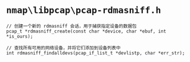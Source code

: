 # `nmap\libpcap\pcap-rdmasniff.h`

```
// 创建一个新的 rdmasniff 会话，用于捕获指定设备的数据包
pcap_t *rdmasniff_create(const char *device, char *ebuf, int *is_ours);

// 查找所有可用的网络设备，并将它们添加到设备列表中
int rdmasniff_findalldevs(pcap_if_list_t *devlistp, char *err_str);
```